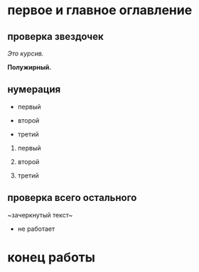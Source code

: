 # первое и главное оглавление

## проверка звездочек

*Это курсив.*

**Полужирный.**

## нумерация

* первый
* второй

* третий

1. первый

2. второй
3. третий

## проверка всего остального

~зачеркнутый текст~

* не работает
# **конец работы**
